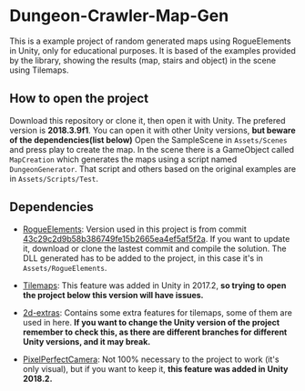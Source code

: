 # Dungeon-Crawler-Map-Gen

This is a example project of random generated maps using RogueElements in Unity, only for educational purposes. It is based of the examples provided by the library, showing the results (map, stairs and object) in the scene using Tilemaps.

## How to open the project

Download this repository or clone it, then open it with Unity. The prefered version is **2018.3.9f1**. You can open it with other Unity versions, **but beware of the dependencies(list below)** Open the SampleScene in `Assets/Scenes` and press play to create the map. In the scene there is a GameObject called `MapCreation` which generates the maps using a script named `DungeonGenerator`. That script and others based on the original examples are in `Assets/Scripts/Test`.

## Dependencies

+ [RogueElements](https://github.com/audinowho/RogueElements): Version used in this project is from commit [43c29c2d9b58b386749fe15b2665ea4ef5af5f2a](https://github.com/audinowho/RogueElements/tree/43c29c2d9b58b386749fe15b2665ea4ef5af5f2a). If you want to update it, download or clone the lastest commit and compile the solution. The DLL generated has to be added to the project, in this case it's in `Assets/RogueElements`.

+ [Tilemaps](https://docs.unity3d.com/Manual/class-Tilemap.html): This feature was added in Unity in 2017.2, **so trying to open the project below this version will have issues.**

+ [2d-extras](https://github.com/Unity-Technologies/2d-extras): Contains some extra features for tilemaps, some of them are used in here. **If you want to change the Unity version of the project remember to check this, as there are different branches for different Unity versions, and it may break.**

+ [PixelPerfectCamera](https://docs.unity3d.com/Packages/com.unity.2d.pixel-perfect@1.0/manual/index.html): Not 100% necessary to the project to work (it's only visual), but if you want to keep it, **this feature was added in Unity 2018.2.**
 
